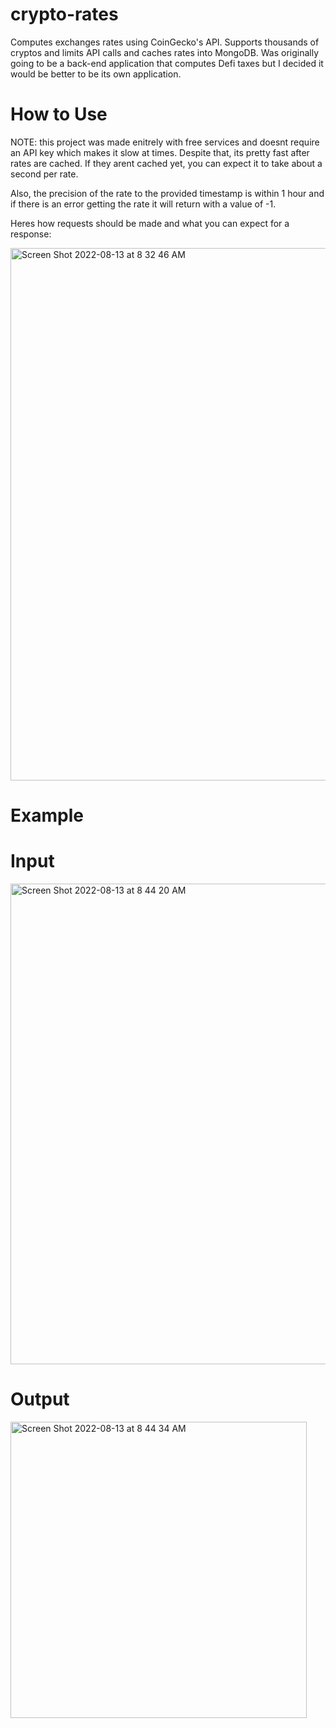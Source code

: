 # crypto-rates
Computes exchanges rates using CoinGecko's API. Supports thousands of cryptos and limits API calls and caches rates into MongoDB. Was originally going to be a back-end application that computes Defi taxes but I decided it would be better to be its own application.
# How to Use
NOTE: this project was made enitrely with free services and doesnt require an API key which makes it slow at times. Despite that, its pretty fast after rates are cached. If they arent cached yet, you can expect it to take about a second per rate.

Also, the precision of the rate to the provided timestamp is within 1 hour and if there is an error getting the rate it will return with a value of -1.

Heres how requests should be made and what you can expect for a response:

<img width="852" alt="Screen Shot 2022-08-13 at 8 32 46 AM" src="https://user-images.githubusercontent.com/91311589/184496424-72a09e13-706f-4aef-8cf3-1ed7a48e534c.png">


# Example

# Input

<img width="769" alt="Screen Shot 2022-08-13 at 8 44 20 AM" src="https://user-images.githubusercontent.com/91311589/184496885-fcea84a5-2a6c-4253-8d57-b4a97c4eb6ca.png">

# Output

<img width="474" alt="Screen Shot 2022-08-13 at 8 44 34 AM" src="https://user-images.githubusercontent.com/91311589/184496895-ae1d1a8b-0f4e-43dd-bb41-e51811355885.png">
